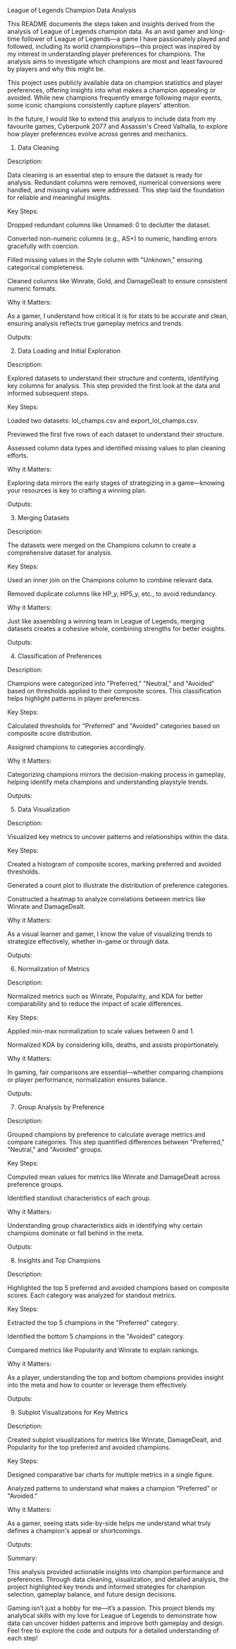 League of Legends Champion Data Analysis

This README documents the steps taken and insights derived from the analysis of League of Legends champion data. As an avid gamer and long-time follower of League of Legends—a game I have passionately played and followed, including its world championships—this project was inspired by my interest in understanding player preferences for champions. The analysis aims to investigate which champions are most and least favoured by players and why this might be.

This project uses publicly available data on champion statistics and player preferences, offering insights into what makes a champion appealing or avoided. While new champions frequently emerge following major events, some iconic champions consistently capture players' attention.

In the future, I would like to extend this analysis to include data from my favourite games, Cyberpunk 2077 and Assassin's Creed Valhalla, to explore how player preferences evolve across genres and mechanics.

1. Data Cleaning

Description:

Data cleaning is an essential step to ensure the dataset is ready for analysis. Redundant columns were removed, numerical conversions were handled, and missing values were addressed. This step laid the foundation for reliable and meaningful insights.

Key Steps:

Dropped redundant columns like Unnamed: 0 to declutter the dataset.

Converted non-numeric columns (e.g., AS+) to numeric, handling errors gracefully with coercion.

Filled missing values in the Style column with "Unknown," ensuring categorical completeness.

Cleaned columns like Winrate, Gold, and DamageDealt to ensure consistent numeric formats.

Why it Matters:

As a gamer, I understand how critical it is for stats to be accurate and clean, ensuring analysis reflects true gameplay metrics and trends.

Outputs:







2. Data Loading and Initial Exploration

Description:

Explored datasets to understand their structure and contents, identifying key columns for analysis. This step provided the first look at the data and informed subsequent steps.

Key Steps:

Loaded two datasets: lol_champs.csv and export_lol_champs.csv.

Previewed the first five rows of each dataset to understand their structure.

Assessed column data types and identified missing values to plan cleaning efforts.

Why it Matters:

Exploring data mirrors the early stages of strategizing in a game—knowing your resources is key to crafting a winning plan.

Outputs:



3. Merging Datasets

Description:

The datasets were merged on the Champions column to create a comprehensive dataset for analysis.

Key Steps:

Used an inner join on the Champions column to combine relevant data.

Removed duplicate columns like HP_y, HP5_y, etc., to avoid redundancy.

Why it Matters:

Just like assembling a winning team in League of Legends, merging datasets creates a cohesive whole, combining strengths for better insights.

Outputs:



4. Classification of Preferences

Description:

Champions were categorized into "Preferred," "Neutral," and "Avoided" based on thresholds applied to their composite scores. This classification helps highlight patterns in player preferences.

Key Steps:

Calculated thresholds for "Preferred" and "Avoided" categories based on composite score distribution.

Assigned champions to categories accordingly.

Why it Matters:

Categorizing champions mirrors the decision-making process in gameplay, helping identify meta champions and understanding playstyle trends.

Outputs:



5. Data Visualization

Description:

Visualized key metrics to uncover patterns and relationships within the data.

Key Steps:

Created a histogram of composite scores, marking preferred and avoided thresholds.

Generated a count plot to illustrate the distribution of preference categories.

Constructed a heatmap to analyze correlations between metrics like Winrate and DamageDealt.

Why it Matters:

As a visual learner and gamer, I know the value of visualizing trends to strategize effectively, whether in-game or through data.

Outputs:







6. Normalization of Metrics

Description:

Normalized metrics such as Winrate, Popularity, and KDA for better comparability and to reduce the impact of scale differences.

Key Steps:

Applied min-max normalization to scale values between 0 and 1.

Normalized KDA by considering kills, deaths, and assists proportionately.

Why it Matters:

In gaming, fair comparisons are essential—whether comparing champions or player performance, normalization ensures balance.

Outputs:



7. Group Analysis by Preference

Description:

Grouped champions by preference to calculate average metrics and compare categories. This step quantified differences between "Preferred," "Neutral," and "Avoided" groups.

Key Steps:

Computed mean values for metrics like Winrate and DamageDealt across preference groups.

Identified standout characteristics of each group.

Why it Matters:

Understanding group characteristics aids in identifying why certain champions dominate or fall behind in the meta.

Outputs:



8. Insights and Top Champions

Description:

Highlighted the top 5 preferred and avoided champions based on composite scores. Each category was analyzed for standout metrics.

Key Steps:

Extracted the top 5 champions in the "Preferred" category.

Identified the bottom 5 champions in the "Avoided" category.

Compared metrics like Popularity and Winrate to explain rankings.

Why it Matters:

As a player, understanding the top and bottom champions provides insight into the meta and how to counter or leverage them effectively.

Outputs:





9. Subplot Visualizations for Key Metrics

Description:

Created subplot visualizations for metrics like Winrate, DamageDealt, and Popularity for the top preferred and avoided champions.

Key Steps:

Designed comparative bar charts for multiple metrics in a single figure.

Analyzed patterns to understand what makes a champion "Preferred" or "Avoided."

Why it Matters:

As a gamer, seeing stats side-by-side helps me understand what truly defines a champion's appeal or shortcomings.

Outputs:





Summary:

This analysis provided actionable insights into champion performance and preferences. Through data cleaning, visualization, and detailed analysis, the project highlighted key trends and informed strategies for champion selection, gameplay balance, and future design decisions.

Gaming isn’t just a hobby for me—it’s a passion. This project blends my analytical skills with my love for League of Legends to demonstrate how data can uncover hidden patterns and improve both gameplay and design. Feel free to explore the code and outputs for a detailed understanding of each step!

